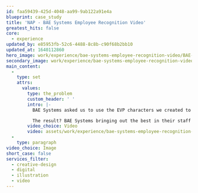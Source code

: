 ```yaml
---
id: faa59439-425d-4048-aa99-9ab122a91e4a
blueprint: case_study
title: 'NAP - BAE Systems Employee Recognition Video'
greatest_hits: false
core:
  - experience
updated_by: e85953fb-52c6-4488-8c8b-c90f68b2bb10
updated_at: 1640112860
hero_image: work/experience/bae-systems-employee-recognition-video/BAE-Recognition-Video-portfolio.jpg
secondary_image: work/experience/bae-systems-employee-recognition-video/BAE-Recognition-Video-portfolio2.jpg
main_content:
  -
    type: set
    attrs:
      values:
        type: the_problem
        custom_header: ' '
        intro: |-
          BAE Systems asked us to use the EVP characters we created to develop a brand new employee recognition video. The goal of this was to show how managers can make a noise about people on their team and their contribution to BAE Systems.

          The result? BAE Systems bringing out the best in their staff brought the best out in us too. Managers got a timely reminder of just how important it is to recognise the efforts of others. And we used conceptual thinking, copywriting, storyboarding, illustration and motion graphics to create an engaging and impactful video. A nice little bit of teamwork we'd say. 
        video_choice: Video
        video: assets/work/experience/bae-systems-employee-recognition-video/BAE-16-Employee-Recognition-Video-Large.mp4
  -
    type: paragraph
video_choice: Image
short_case: false
services_filter:
  - creative-design
  - digital
  - illustration
  - video
---
```

